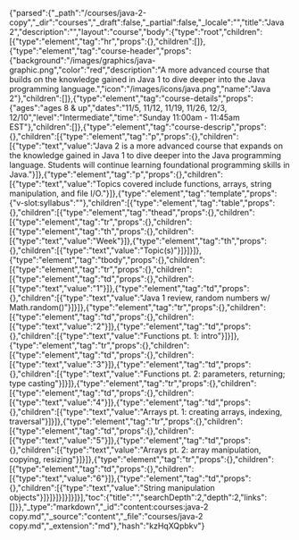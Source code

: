 {"parsed":{"_path":"/courses/java-2-copy","_dir":"courses","_draft":false,"_partial":false,"_locale":"","title":"Java 2","description":"","layout":"course","body":{"type":"root","children":[{"type":"element","tag":"hr","props":{},"children":[]},{"type":"element","tag":"course-header","props":{"background":"/images/graphics/java-graphic.png","color":"red","description":"A more advanced course that builds on the knowledge gained in Java 1 to dive deeper into the Java programming language.","icon":"/images/icons/java.png","name":"Java 2"},"children":[]},{"type":"element","tag":"course-details","props":{"ages":"ages 8 & up","dates":"11/5, 11/12, 11/19, 11/26, 12/3, 12/10","level":"Intermediate","time":"Sunday 11:00am - 11:45am EST"},"children":[]},{"type":"element","tag":"course-descrip","props":{},"children":[{"type":"element","tag":"p","props":{},"children":[{"type":"text","value":"Java 2 is a more advanced course that expands on the knowledge gained in Java 1 to dive deeper into the Java programming language. Students will continue learning foundational programming skills in Java."}]},{"type":"element","tag":"p","props":{},"children":[{"type":"text","value":"Topics covered include functions, arrays, string manipulation, and file I/O."}]},{"type":"element","tag":"template","props":{"v-slot:syllabus":""},"children":[{"type":"element","tag":"table","props":{},"children":[{"type":"element","tag":"thead","props":{},"children":[{"type":"element","tag":"tr","props":{},"children":[{"type":"element","tag":"th","props":{},"children":[{"type":"text","value":"Week"}]},{"type":"element","tag":"th","props":{},"children":[{"type":"text","value":"Topic(s)"}]}]}]},{"type":"element","tag":"tbody","props":{},"children":[{"type":"element","tag":"tr","props":{},"children":[{"type":"element","tag":"td","props":{},"children":[{"type":"text","value":"1"}]},{"type":"element","tag":"td","props":{},"children":[{"type":"text","value":"Java 1 review, random numbers w/ Math.random()"}]}]},{"type":"element","tag":"tr","props":{},"children":[{"type":"element","tag":"td","props":{},"children":[{"type":"text","value":"2"}]},{"type":"element","tag":"td","props":{},"children":[{"type":"text","value":"Functions pt. 1: intro"}]}]},{"type":"element","tag":"tr","props":{},"children":[{"type":"element","tag":"td","props":{},"children":[{"type":"text","value":"3"}]},{"type":"element","tag":"td","props":{},"children":[{"type":"text","value":"Functions pt. 2: parameters, returning; type casting"}]}]},{"type":"element","tag":"tr","props":{},"children":[{"type":"element","tag":"td","props":{},"children":[{"type":"text","value":"4"}]},{"type":"element","tag":"td","props":{},"children":[{"type":"text","value":"Arrays pt. 1: creating arrays, indexing, traversal"}]}]},{"type":"element","tag":"tr","props":{},"children":[{"type":"element","tag":"td","props":{},"children":[{"type":"text","value":"5"}]},{"type":"element","tag":"td","props":{},"children":[{"type":"text","value":"Arrays pt. 2: array manipulation, copying, resizing"}]}]},{"type":"element","tag":"tr","props":{},"children":[{"type":"element","tag":"td","props":{},"children":[{"type":"text","value":"6"}]},{"type":"element","tag":"td","props":{},"children":[{"type":"text","value":"String manipulation objects"}]}]}]}]}]}]}],"toc":{"title":"","searchDepth":2,"depth":2,"links":[]}},"_type":"markdown","_id":"content:courses:java-2 copy.md","_source":"content","_file":"courses/java-2 copy.md","_extension":"md"},"hash":"kzHqXQpbkv"}